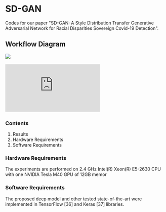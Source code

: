 # SD-GAN
Codes for our paper "SD-GAN: A Style Distribution Transfer Generative Adversarial Network for Racial Disparities Sovereign Covid-19 Detection". 
## Workflow Diagram
![]( https://github.com/tasleem-hello/SD-GAN/blob/SD-GAN/modelsdgan.jpg)

![](https://github.com/tasleem-hello/SD-GAN/blob/SD-GAN/results.pdf)
### Contents
1. Results
2. Hardware Requirements
3. Software Requirements
### Hardware Requirements
The experiments are performed on 2.4 GHz Intel(R) Xeon(R) E5-2630 CPU with one NVIDIA Tesla M40 GPU of 12GB memor
### Software Requirements
The proposed deep model and other tested state-of-the-art were implemented in TensorFlow [36] and Keras [37] libraries.
